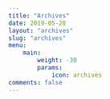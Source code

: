 ```yaml
---
title: "Archives"
date: 2019-05-28
layout: "archives"
slug: "archives"
menu:
    main:
        weight: -30
        params: 
            icon: archives
comments: false
---
```

